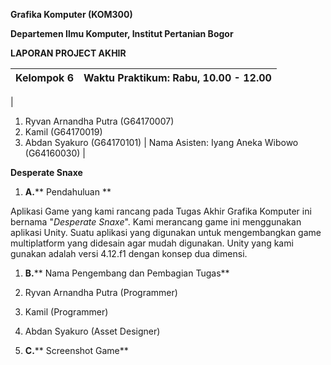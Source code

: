 **Grafika Komputer (KOM300)**

**Departemen Ilmu Komputer, Institut Pertanian Bogor**

**LAPORAN PROJECT AKHIR**

| Kelompok 6 | Waktu Praktikum: Rabu, 10.00 - 12.00 |
| --- | --- |
|
1. Ryvan Arnandha Putra (G64170007)
2. Kamil (G64170019)
3. Abdan Syakuro (G64170101)
 | Nama Asisten: Iyang Aneka Wibowo (G64160030)  |

**Desperate Snaxe**

1. **A.**** Pendahuluan       **

Aplikasi Game yang kami rancang pada Tugas Akhir Grafika Komputer ini bernama &quot;_Desperate Snaxe_&quot;. Kami merancang game ini menggunakan aplikasi Unity. Suatu aplikasi yang digunakan untuk mengembangkan game multiplatform yang didesain agar mudah digunakan. Unity yang kami gunakan adalah versi 4.12.f1 dengan konsep dua dimensi.

1. **B.**** Nama Pengembang dan Pembagian Tugas**

1. Ryvan Arnandha Putra (Programmer)
2. Kamil (Programmer)
3. Abdan Syakuro (Asset Designer)

1. **C.**** Screenshot Game**
